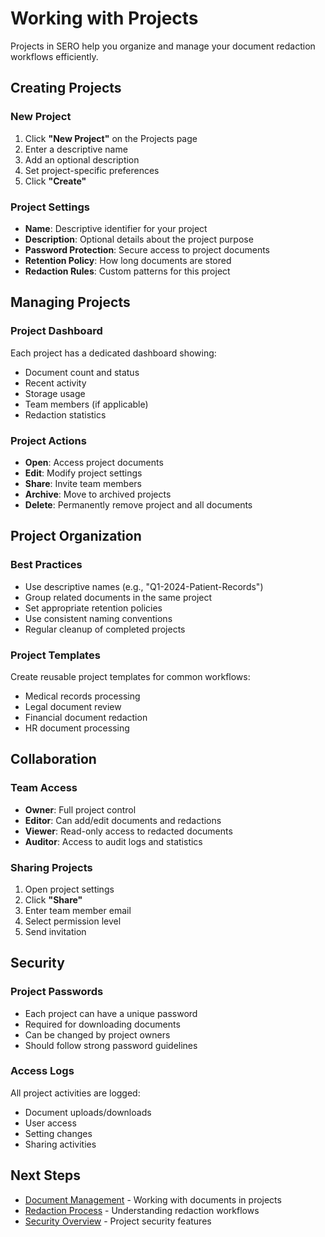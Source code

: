 # Working with Projects

Projects in SERO help you organize and manage your document redaction workflows efficiently.

## Creating Projects

### New Project
1. Click **"New Project"** on the Projects page
2. Enter a descriptive name
3. Add an optional description
4. Set project-specific preferences
5. Click **"Create"**

### Project Settings
- **Name**: Descriptive identifier for your project
- **Description**: Optional details about the project purpose
- **Password Protection**: Secure access to project documents
- **Retention Policy**: How long documents are stored
- **Redaction Rules**: Custom patterns for this project

## Managing Projects

### Project Dashboard
Each project has a dedicated dashboard showing:
- Document count and status
- Recent activity
- Storage usage
- Team members (if applicable)
- Redaction statistics

### Project Actions
- **Open**: Access project documents
- **Edit**: Modify project settings
- **Share**: Invite team members
- **Archive**: Move to archived projects
- **Delete**: Permanently remove project and all documents

## Project Organization

### Best Practices
- Use descriptive names (e.g., "Q1-2024-Patient-Records")
- Group related documents in the same project
- Set appropriate retention policies
- Use consistent naming conventions
- Regular cleanup of completed projects

### Project Templates
Create reusable project templates for common workflows:
- Medical records processing
- Legal document review
- Financial document redaction
- HR document processing

## Collaboration

### Team Access
- **Owner**: Full project control
- **Editor**: Can add/edit documents and redactions
- **Viewer**: Read-only access to redacted documents
- **Auditor**: Access to audit logs and statistics

### Sharing Projects
1. Open project settings
2. Click **"Share"**
3. Enter team member email
4. Select permission level
5. Send invitation

## Security

### Project Passwords
- Each project can have a unique password
- Required for downloading documents
- Can be changed by project owners
- Should follow strong password guidelines

### Access Logs
All project activities are logged:
- Document uploads/downloads
- User access
- Setting changes
- Sharing activities

## Next Steps

- [Document Management](./documents.md) - Working with documents in projects
- [Redaction Process](./redaction.md) - Understanding redaction workflows
- [Security Overview](./security.md) - Project security features
